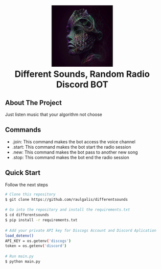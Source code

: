 
<h1 align="center">
  <br>
  <img src="./stuff/img.png" width="200">
  <br>
  Different Sounds, Random Radio Discord BOT
  <br>
</h1>

## About The Project

Just listen music that your algorithm not choose

## Commands

- .join: This command makes the bot access the voice channel
- .start: This command makes the bot start the radio session
- .new: This command makes the bot pass to another new song
- .stop: This command makes the bot end the radio session

## Quick Start

Follow the next steps

```bash
# Clone this repository
$ git clone https://github.com/raulgalis/differentsounds

# Go into the repository and install the requirements.txt
$ cd differentsounds
$ pip install -r requirements.txt

# Add your private API key for Discogs Account and Discord Aplication
load_dotenv()
API_KEY = os.getenv('discogs')
token = os.getenv('discord')

# Run main.py
$ python main.py
```